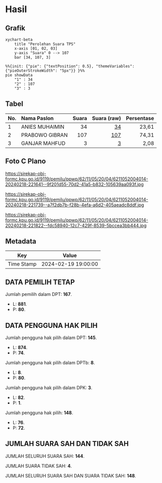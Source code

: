 # Hasil

## Grafik

```mermaid
xychart-beta
    title "Perolehan Suara TPS"
    x-axis [01, 02, 03]
    y-axis "Suara" 0 --> 107
    bar [34, 107, 3]
```

```mermaid
%%{init: {"pie": {"textPosition": 0.5}, "themeVariables": {"pieOuterStrokeWidth": "5px"}} }%%
pie showData
    "1" : 34
    "2" : 107
    "3" : 3
```

## Tabel

| No. | Nama Paslon    | Suara | Suara (raw) | Persentase |
|:--- |:-------------- | -----:| -----------:| ----------:|
| 1   | ANIES MUHAIMIN | 34    | [34][p-1]   | 23,61      |
| 2   | PRABOWO GIBRAN | 107   | [107][p-2]  | 74,31      |
| 3   | GANJAR MAHFUD  | 3     | [3][p-3]    | 2,08       |


[p-1]: https://github.com/gigit-pemilu/pemilu-2024-62-kalimantan-tengah/blob/main/pilpres/hitung-suara/sub/62-kalimantan-tengah/sub/11-pulang-pisau/sub/05-kahayan-hilir/sub/2004-anjir-pulang-pisau/sub/014-tps/sub/paslon-1.txt
[p-2]: https://github.com/gigit-pemilu/pemilu-2024-62-kalimantan-tengah/blob/main/pilpres/hitung-suara/sub/62-kalimantan-tengah/sub/11-pulang-pisau/sub/05-kahayan-hilir/sub/2004-anjir-pulang-pisau/sub/014-tps/sub/paslon-2.txt
[p-3]: https://github.com/gigit-pemilu/pemilu-2024-62-kalimantan-tengah/blob/main/pilpres/hitung-suara/sub/62-kalimantan-tengah/sub/11-pulang-pisau/sub/05-kahayan-hilir/sub/2004-anjir-pulang-pisau/sub/014-tps/sub/paslon-3.txt

## Foto C Plano

https://sirekap-obj-formc.kpu.go.id/9119/pemilu/ppwp/62/11/05/20/04/6211052004014-20240218-221641--9f201d55-70d2-41a5-b832-105639aa093f.jpg

https://sirekap-obj-formc.kpu.go.id/9119/pemilu/ppwp/62/11/05/20/04/6211052004014-20240218-221739--a7f2db7b-f28b-4efa-a6d2-405aeadc8ddf.jpg

https://sirekap-obj-formc.kpu.go.id/9119/pemilu/ppwp/62/11/05/20/04/6211052004014-20240218-221822--fdc58940-12c7-429f-8539-5bccea3bb444.jpg


## Metadata

| Key        | Value               |
| ---------- | ------------------- |
| Time Stamp | 2024-02-19 19:00:00 |


## DATA PEMILIH TETAP

Jumlah pemilih dalam DPT: **167**.
 * L: **881**.
 * P: **80**.

## DATA PENGGUNA HAK PILIH

Jumlah pengguna hak pilih dalam DPT: **145**.
 * L: **874**.
 * P: **74**.

Jumlah pengguna hak pilih dalam DPTb: **8**.
 * L: **8**.
 * P: **80**.

Jumlah pengguna hak pilih dalam DPK: **3**.
 * L: **82**.
 * P: **1**.

Jumlah pengguna hak pilih: **148**.
 * L: **76**.
 * P: **72**.

## JUMLAH SUARA SAH DAN TIDAK SAH

JUMLAH SELURUH SUARA SAH: **144**.

JUMLAH SUARA TIDAK SAH: **4**.

JUMLAH SELURUH SUARA SAH DAN SUARA TIDAK SAH: **148**.


